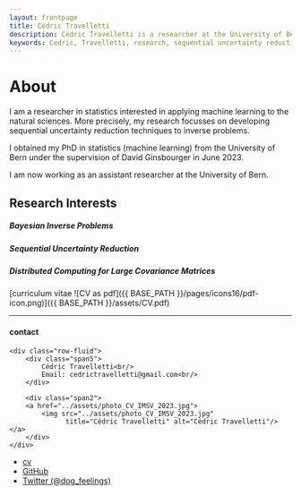 ```yaml
---
layout: frontpage
title: Cédric Travelletti
description: Cédric Travelletti is a researcher at the University of Bern. 
keywords: Cedric, Travelletti, research, sequential uncertainty reduction, gaussian process, inverse problem
---
```


# About

I am a researcher in statistics interested in applying machine learning to the natural sciences.
More precisely, my research focusses on developing sequential uncertainty reduction 
techniques to inverse problems.

I obtained my PhD in statistics (machine learning) from the University of Bern 
under the supervision of David Ginsbourger in June 2023.


I am now working as an assistant researcher at the University of Bern.


## Research Interests

##### Bayesian Inverse Problems 


##### Sequential Uncertainty Reduction 


##### Distributed Computing for Large Covariance Matrices



[curriculum vitae ![CV as pdf]({{ BASE_PATH }}/pages/icons16/pdf-icon.png)]({{ BASE_PATH }}/assets/CV.pdf)<br/>


---


<div class="container">
<h4><a name="contact"></a>contact</h4>

    <div class="row-fluid">
        <div class="span5">
            Cédric Travelletti<br/>
            Email: cedrictravelletti@gmail.com<br/>
        </div>

        <div class="span2">
        <a href="../assets/photo_CV_IMSV_2023.jpg">
            <img src="../assets/photo_CV_IMSV_2023.jpg"
                  title="Cédric Travelletti" alt="Cédric Travelletti"/></a>
        </div>
    </div>
</div>

<div class="navbar">
  <div class="navbar-inner">
      <ul class="nav">
          <li><a href="{{ BASE_PATH }}/assets/CV.pdf">cv</a></li>
          <li><a href="https://github.com/CedricTravelletti">GitHub</a></li>
          <li><a href="https://twitter.com/dog_feelings">Twitter (@dog_feelings)</a></li>
      </ul>
  </div>
</div>
